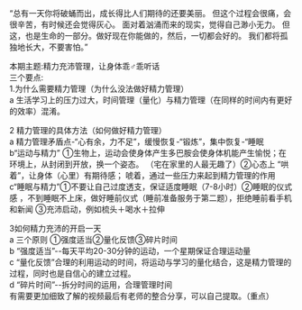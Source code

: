 “总有一天你将破蛹而出，成长得比人们期待的还要美丽。 但这个过程会很痛，会很辛苦，有时候还会觉得灰心。 面对着汹涌而来的现实，觉得自己渺小无力。 但这，也是生命的一部分。做好现在你能做的，然后，一切都会好的。 我们都将孤独地长大，不要害怕。”

本期主题:精力充沛管理，让身体乖♂乖听话  
三个要点:  
1.为什么需要精力管理（为什么没法做好精力管理）  
a 生活学习上的压力过大，时间管理（量化）与精力管理（在同样的时间内有更好的效率）混淆。  
  
2 精力管理的具体方法（如何做好精力管理）  
a 精力管理矛盾点-“心有余，力不足”，缓慢恢复-“锻炼”，集中恢复-“睡眠  
b“运动与精力” ①生物上，运动会使身体产生多巴胺会使身体机能产生愉悦；在环境上，从封闭到开放，换一个姿态。 （宅在家里的人最无趣了）②心态上 “哄着”，让身体（心里）有期待感； 唬着，通过一些压力来起到精力管理的作用  
c“睡眠与精力”①不要让自己过度透支，保证适度睡眠（7-8小时）②睡眠的仪式感 ，不到睡眠不上床，做好睡前仪式（睡前准备服务于第二题），拒绝睡前看手机和新闻 ③充沛启动，例如梳头＋喝水＋拉伸  
  
3如何精力充沛的开启一天  
a 三个原则 ①强度适当②量化反馈③碎片时间  
b “强度适当”--每天平均20-30分钟的运动，一个星期保证合理运动量  
c “量化反馈”合理的利用运动的时间，将运动与学习的量化结合，这是精力管理的过程，同时也是自信心的建立过程。  
d “碎片时间”--拆分时间的运用，合理管理时间  
有需要更加细致了解的视频最后有老师的整合分享，可以自己提取。（重点）